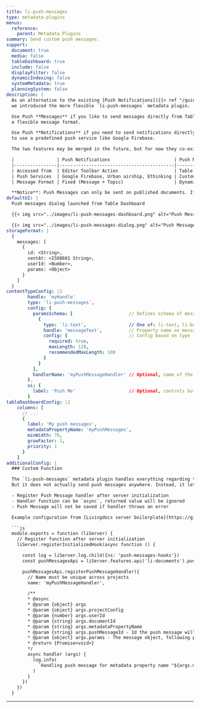 ```yaml
---
title: li-push-messages
type: metadata-plugins
menus:
  reference:
    parent: Metadata Plugins
summary: Send custom push messages.
support:
  document: true
  media: false
  tableDashboard: true
  include: false
  displayFilter: false
  dynamicIndexing: false
  systemMetadata: true
  planningSystem: false
description: |
  As an alternative to the existing [Push Notifications]({{< ref "/guides/editor/push-notifications" >}}) feature,
  we introduced the more flexible `li-push-messages` metadata plugin.

  Use Push **Messages** if you like to send messages directly from Table Dashboards and if you need
  a flexible message format.

  Use Push **Notifications** if you need to send notifications directly from the Editor Toolbar or if you'd like
  to use a predefined push service like Google Firebase.

  The two features may be merged in the future, but for now they co-exist independently.

  |                | Push Notifications                        | Push Messages           |
  |----------------|-------------------------------------------|-------------------------|
  | Accessed from  | Editor Toolbar Action                     | Table Dashboards        |
  | Push Services  | Google Firebase, Urban airship, Ethinking | Custom Implementation   |
  | Message Format | Fixed (Message + Topic)                   | Dynamic (Params Schema) |

  **Notice**: Push Messages can only be sent on published documents. If the document is not published, the Table Dashboard won't show the button.
defaultUI: |
  Push messages dialog launched from Table Dashboard

  {{< img src="../images/li-push-messages-dashboard.png" alt="Push Messages on Table Dashboard" >}}

  {{< img src="../images/li-push-messages-dialog.png" alt="Push Messages Dialog Form" >}}
storageFormat: |
  {
    messages: [
      {
        id: <String>,
        sentAt: <ISO8601 String>,
        userId: <Number>,
        params: <Object>
      }
    ]
  }
contentTypeConfig: |2
        handle: 'myHandle'
        type: 'li-push-messages',
        config: {
          paramsSchema: [                     // Defines schema of message object
            {
              type: 'li-text',                // One of: li-text, li-boolean, li-integer, li-date, li-datetime, li-string-list
              handle: 'messageText',          // Property name on message object
              config: {                       // Config based on type (li-text here)
                required: true,
                maxLength: 120,
                recommendedMaxLength: 100
              }
            }
          ],
          handlerName: 'myPushMessageHandler' // Optional, name of the registered function to send the message
        },
        ui: {
          label: 'Push Me'                    // Optional, controls button label on Table Dashboards
        }
tableDashboardConfig: |2
    columns: [
      // ...
      {
        label: 'My push messages',
        metadataPropertyName: 'myPushMessages',
        minWidth: 70,
        growFactor: 1,
        priority: 1
      }
    ]
additionalConfig: |
  ### Custom Function

  The `li-push-messages` metadata plugin handles everything regarding the user interface and saves the messages to the database.
  But it does not actually send push messages anywhere. Instead, it lets you register your own function to do that job.

  - Register Push Message handler after server initialization
  - Handler function can be `async`, returned value will be ignored
  - Push Message will not be saved if handler throws an error

  Example configuration from [Livingdocs server boilerplate](https://github.com/livingdocsIO/livingdocs-server-boilerplate/blob/master/app/hooks/push-messages-hooks.js):

  ```js
  module.exports = function (liServer) {
    // Register function after server initialization
    liServer.registerInitializedHook(async function () {

      const log = liServer.log.child({ns: 'push-messages-hooks'})
      const pushMessagesApi = liServer.features.api('li-documents').pushMessages

      pushMessagesApi.registerPushMessageHandler({
        // Name must be unique across projects
        name: 'myPushMessageHandler',

        /**
        * @async
        * @param {object} args
        * @param {object} args.projectConfig
        * @param {number} args.userId
        * @param {string} args.documentId
        * @param {string} args.metadataPropertyName
        * @param {string} args.pushMessageId - Id the push message will have
        * @param {object} args.params - The message object, following paramsSchema
        * @return {Promise<void>}
        */
        async handler (args) {
          log.info(
            `Handling push message for metadata property name "${args.metadataPropertyName}"`
          )
        }
      })
    })
  }
  ```
---
```

